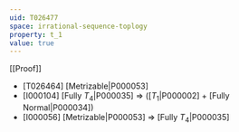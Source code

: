 ```yaml
---
uid: T026477
space: irrational-sequence-toplogy
property: t_1
value: true
---
```

[[Proof]]

* [T026464] [Metrizable|P000053]
* [I000104] [Fully $T_4$|P000035] => ([$T_1$|P000002] + [Fully Normal|P000034])
* [I000056] [Metrizable|P000053] => [Fully $T_4$|P000035]

